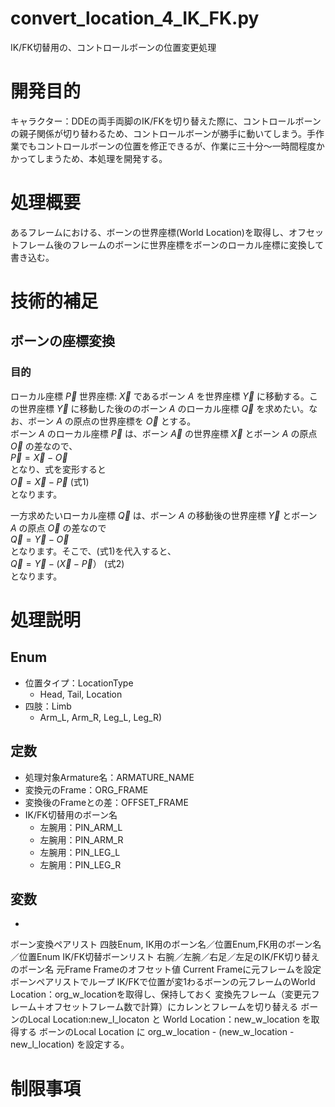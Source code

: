 convert_location_4_IK_FK.py  
===
IK/FK切替用の、コントロールボーンの位置変更処理  

# 開発目的
キャラクター：DDEの両手両脚のIK/FKを切り替えた際に、コントロールボーンの親子関係が切り替わるため、コントロールボーンが勝手に動いてしまう。手作業でもコントロールボーンの位置を修正できるが、作業に三十分～一時間程度かかってしまうため、本処理を開発する。
# 処理概要
あるフレームにおける、ボーンの世界座標(World Location)を取得し、オフセットフレーム後のフレームのボーンに世界座標をボーンのローカル座標に変換して書き込む。

# 技術的補足
## ボーンの座標変換
### 目的
ローカル座標 $\vec{P}$ 世界座標: $\vec{X}$ であるボーン $A$ を世界座標 $\vec{Y}$ に移動する。この世界座標 $\vec{Y}$ に移動した後ののボーン $A$ のローカル座標 $\vec{Q}$ を求めたい。なお、ボーン $A$ の原点の世界座標を $\vec{O}$ とする。  
ボーン $A$ のローカル座標 $\vec{P}$ は、ボーン $\vec{A}$ の世界座標 $\vec{X}$ とボーン $A$ の原点 $\vec{O}$ の差なので、  
$\vec{P}=\vec{X}-\vec{O}$  
となり、式を変形すると  
$\vec{O}=\vec{X}-\vec{P}$  (式1)  
となります。

一方求めたいローカル座標 $\vec{Q}$ は、ボーン $A$ の移動後の世界座標 $\vec{Y}$ とボーン $A$ の原点 $\vec{O}$ の差なので  
$\vec{Q}=\vec{Y}-\vec{O}$  
となります。そこで、(式1)を代入すると、  
$\vec{Q}=\vec{Y}-(\vec{X}-\vec{P}）$  (式2)  
となります。

# 処理説明
## Enum
* 位置タイプ：LocationType
  * Head, Tail, Location
* 四肢：Limb
  * Arm_L, Arm_R, Leg_L, Leg_R)

## 定数
* 処理対象Armature名：ARMATURE_NAME
* 変換元のFrame：ORG_FRAME
* 変換後のFrameとの差：OFFSET_FRAME
* IK/FK切替用のボーン名
  * 左腕用：PIN_ARM_L
  * 左腕用：PIN_ARM_R
  * 左腕用：PIN_LEG_L
  * 左腕用：PIN_LEG_R
## 変数
* 
ボーン変換ペアリスト
四肢Enum, IK用のボーン名／位置Enum,FK用のボーン名／位置Enum
IK/FK切替ボーンリスト
右腕／左腕／右足／左足のIK/FK切り替えのボーン名
元Frame
Frameのオフセット値
Current Frameに元フレームを設定
ボーンペアリストでループ
IK/FKで位置が変1わるボーンの元フレームのWorld Location：org_w_locationを取得し、保持しておく
変換先フレーム（変更元フレーム＋オフセットフレーム数で計算）にカレンとフレームを切り替える
ボーンのLocal Location:new_l_locaton と World Location：new_w_location を取得する
ボーンのLocal Location に
org_w_location - (new_w_location - new_l_location)
を設定する。

# 制限事項


